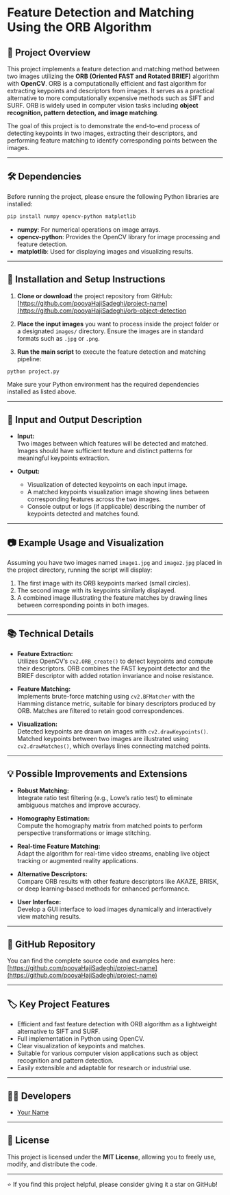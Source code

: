 
# Feature Detection and Matching Using the ORB Algorithm

## 📌 Project Overview  
This project implements a feature detection and matching method between two images utilizing the **ORB (Oriented FAST and Rotated BRIEF)** algorithm with **OpenCV**. ORB is a computationally efficient and fast algorithm for extracting keypoints and descriptors from images. It serves as a practical alternative to more computationally expensive methods such as SIFT and SURF. ORB is widely used in computer vision tasks including **object recognition, pattern detection, and image matching**.

The goal of this project is to demonstrate the end-to-end process of detecting keypoints in two images, extracting their descriptors, and performing feature matching to identify corresponding points between the images.

---

## 🛠️ Dependencies  
Before running the project, please ensure the following Python libraries are installed:

```bash
pip install numpy opencv-python matplotlib
```

- **numpy**: For numerical operations on image arrays.  
- **opencv-python**: Provides the OpenCV library for image processing and feature detection.  
- **matplotlib**: Used for displaying images and visualizing results.

---

## 🚀 Installation and Setup Instructions

1. **Clone or download** the project repository from GitHub:  
   [https://github.com/pooyaHajiSadeghi/project-name](https://github.com/pooyaHajiSadeghi/orb-object-detection

2. **Place the input images** you want to process inside the project folder or a designated `images/` directory. Ensure the images are in standard formats such as `.jpg` or `.png`.

3. **Run the main script** to execute the feature detection and matching pipeline:  

```bash
python project.py
```

Make sure your Python environment has the required dependencies installed as listed above.

---

## 🎯 Input and Output Description

- **Input:**  
  Two images between which features will be detected and matched. Images should have sufficient texture and distinct patterns for meaningful keypoints extraction.

- **Output:**  
  - Visualization of detected keypoints on each input image.  
  - A matched keypoints visualization image showing lines between corresponding features across the two images.  
  - Console output or logs (if applicable) describing the number of keypoints detected and matches found.

---

## 📷 Example Usage and Visualization

Assuming you have two images named `image1.jpg` and `image2.jpg` placed in the project directory, running the script will display:  

1. The first image with its ORB keypoints marked (small circles).  
2. The second image with its keypoints similarly displayed.  
3. A combined image illustrating the feature matches by drawing lines between corresponding points in both images.


---

## 📚 Technical Details  

- **Feature Extraction:**  
  Utilizes OpenCV’s `cv2.ORB_create()` to detect keypoints and compute their descriptors. ORB combines the FAST keypoint detector and the BRIEF descriptor with added rotation invariance and noise resistance.

- **Feature Matching:**  
  Implements brute-force matching using `cv2.BFMatcher` with the Hamming distance metric, suitable for binary descriptors produced by ORB. Matches are filtered to retain good correspondences.

- **Visualization:**  
  Detected keypoints are drawn on images with `cv2.drawKeypoints()`. Matched keypoints between two images are illustrated using `cv2.drawMatches()`, which overlays lines connecting matched points.

---

## 💡 Possible Improvements and Extensions

- **Robust Matching:**  
  Integrate ratio test filtering (e.g., Lowe’s ratio test) to eliminate ambiguous matches and improve accuracy.

- **Homography Estimation:**  
  Compute the homography matrix from matched points to perform perspective transformations or image stitching.

- **Real-time Feature Matching:**  
  Adapt the algorithm for real-time video streams, enabling live object tracking or augmented reality applications.

- **Alternative Descriptors:**  
  Compare ORB results with other feature descriptors like AKAZE, BRISK, or deep learning-based methods for enhanced performance.

- **User Interface:**  
  Develop a GUI interface to load images dynamically and interactively view matching results.

---

## 🔗 GitHub Repository

You can find the complete source code and examples here:  
[https://github.com/pooyaHajiSadeghi/project-name](https://github.com/pooyaHajiSadeghi/project-name)

---

## 🏷️ Key Project Features

- Efficient and fast feature detection with ORB algorithm as a lightweight alternative to SIFT and SURF.  
- Full implementation in Python using OpenCV.  
- Clear visualization of keypoints and matches.  
- Suitable for various computer vision applications such as object recognition and pattern detection.  
- Easily extensible and adaptable for research or industrial use.

---

## 👨‍💻 Developers

- [Your Name](https://github.com/pooyaHajiSadeghi)

---

## 📜 License

This project is licensed under the **MIT License**, allowing you to freely use, modify, and distribute the code.

---

⭐ If you find this project helpful, please consider giving it a star on GitHub!
